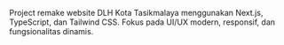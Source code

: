 <!-- Use this file to provide workspace-specific custom instructions to Copilot. For more details, visit https://code.visualstudio.com/docs/copilot/copilot-customization#_use-a-githubcopilotinstructionsmd-file -->

Project remake website DLH Kota Tasikmalaya menggunakan Next.js, TypeScript, dan Tailwind CSS. Fokus pada UI/UX modern, responsif, dan fungsionalitas dinamis.
